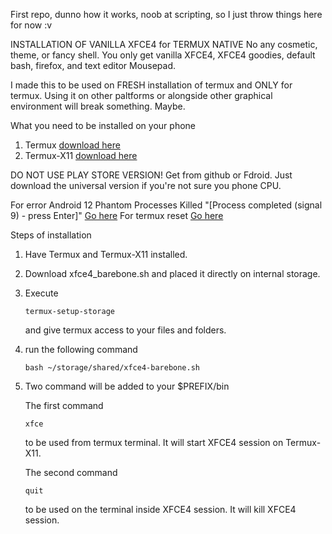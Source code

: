 First repo, dunno how it works, noob at scripting, so I just throw things here for now :v 

INSTALLATION OF VANILLA XFCE4 for TERMUX NATIVE
No any cosmetic, theme, or fancy shell. You only get vanilla XFCE4, XFCE4 goodies, default bash, firefox, and text editor Mousepad.

I made this to be used on FRESH installation of termux and ONLY for termux. 
Using it on other paltforms or alongside other graphical environment will break something. Maybe.

What you need to be installed on your phone
1. Termux [download here](https://github.com/termux/termux-app/releases/tag/v0.118.1)
2. Termux-X11 [download here](https://github.com/termux/termux-x11/releases/tag/nightly)

DO NOT USE PLAY STORE VERSION! Get from github or Fdroid. Just download the universal version if you're not sure you phone CPU.

For error  Android 12 Phantom Processes Killed "[Process completed (signal 9) - press Enter]" [Go here](https://github.com/termux/termux-app/issues/2366)
For termux reset [Go here](https://github.com/termux/termux-app/issues/3643)

Steps of installation

1. Have Termux and Termux-X11 installed.
2. Download xfce4_barebone.sh and placed it directly on internal storage.
3. Execute
   ```
   termux-setup-storage
   ```
   and give termux access to your files and folders.
4. run the following command
   ```
   bash ~/storage/shared/xfce4-barebone.sh
   ```
5.  Two command will be added to your $PREFIX/bin

    The first command
    ```
    xfce
    ```
    to be used from termux terminal. It will start XFCE4 session on Termux-X11.

    The second command
    ```
    quit
    ```
    to be used on the terminal inside XFCE4 session. It will kill XFCE4 session.
    
